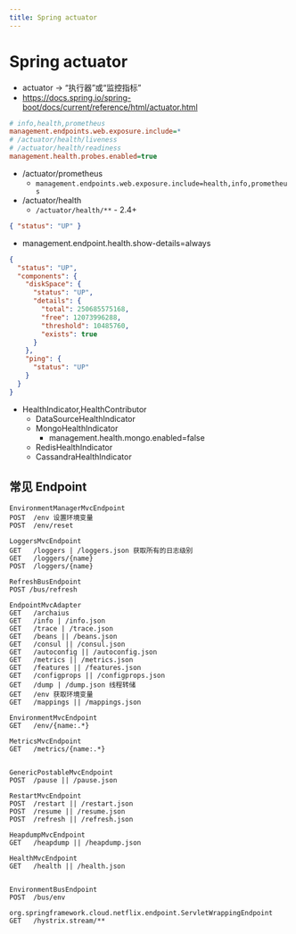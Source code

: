 ```yaml
---
title: Spring actuator
---
```


# Spring actuator

- actuator -> “执行器”或“监控指标”
- https://docs.spring.io/spring-boot/docs/current/reference/html/actuator.html

```ini
# info,health,prometheus
management.endpoints.web.exposure.include=*
# /actuator/health/liveness
# /actuator/health/readiness
management.health.probes.enabled=true
```

- /actuator/prometheus
  - `management.endpoints.web.exposure.include=health,info,prometheus`
- /actuator/health
  - `/actuator/health/**` - 2.4+

```json
{ "status": "UP" }
```

- management.endpoint.health.show-details=always

```json
{
  "status": "UP",
  "components": {
    "diskSpace": {
      "status": "UP",
      "details": {
        "total": 250685575168,
        "free": 12073996288,
        "threshold": 10485760,
        "exists": true
      }
    },
    "ping": {
      "status": "UP"
    }
  }
}
```

- HealthIndicator,HealthContributor
  - DataSourceHealthIndicator
  - MongoHealthIndicator
    - management.health.mongo.enabled=false
  - RedisHealthIndicator
  - CassandraHealthIndicator

## 常见 Endpoint

```
EnvironmentManagerMvcEndpoint
POST  /env 设置环境变量
POST  /env/reset

LoggersMvcEndpoint
GET   /loggers | /loggers.json 获取所有的日志级别
GET   /loggers/{name}
POST  /loggers/{name}

RefreshBusEndpoint
POST /bus/refresh

EndpointMvcAdapter
GET   /archaius
GET   /info | /info.json
GET   /trace | /trace.json
GET   /beans || /beans.json
GET   /consul || /consul.json
GET   /autoconfig || /autoconfig.json
GET   /metrics || /metrics.json
GET   /features || /features.json
GET   /configprops || /configprops.json
GET   /dump | /dump.json 线程转储
GET   /env 获取环境变量
GET   /mappings || /mappings.json

EnvironmentMvcEndpoint
GET   /env/{name:.*}

MetricsMvcEndpoint
GET   /metrics/{name:.*}


GenericPostableMvcEndpoint
POST  /pause || /pause.json

RestartMvcEndpoint
POST  /restart || /restart.json
POST  /resume || /resume.json
POST  /refresh || /refresh.json

HeapdumpMvcEndpoint
GET   /heapdump || /heapdump.json

HealthMvcEndpoint
GET   /health || /health.json


EnvironmentBusEndpoint
POST  /bus/env

org.springframework.cloud.netflix.endpoint.ServletWrappingEndpoint
GET   /hystrix.stream/**
```
